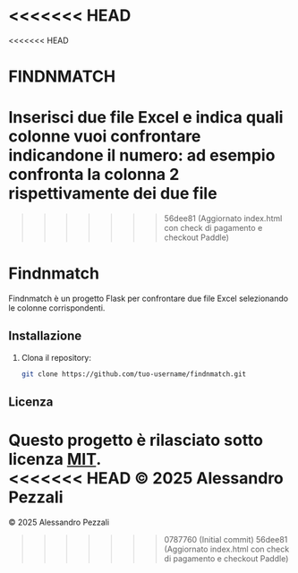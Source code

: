 <<<<<<< HEAD
=======
<<<<<<< HEAD
# FINDNMATCH
Inserisci due file Excel e indica quali colonne vuoi confrontare indicandone il numero: ad esempio confronta la colonna 2 rispettivamente dei due file
=======
>>>>>>> 56dee81 (Aggiornato index.html con check di pagamento e checkout Paddle)
# Findnmatch

Findnmatch è un progetto Flask per confrontare due file Excel selezionando le colonne corrispondenti.

## Installazione

1. Clona il repository:
   ```bash
   git clone https://github.com/tuo-username/findnmatch.git
   
## Licenza

Questo progetto è rilasciato sotto licenza [MIT](./LICENSE).  
<<<<<<< HEAD
© 2025 Alessandro Pezzali
=======
© 2025 Alessandro Pezzali
>>>>>>> 0787760 (Initial commit)
>>>>>>> 56dee81 (Aggiornato index.html con check di pagamento e checkout Paddle)
